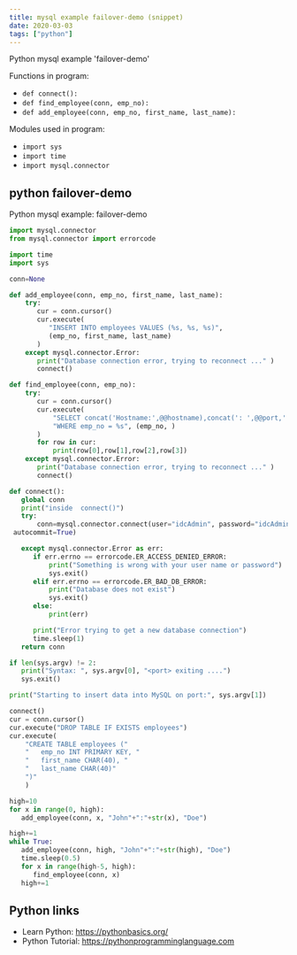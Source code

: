 ```yaml
---
title: mysql example failover-demo (snippet)
date: 2020-03-03
tags: ["python"]
---
```

Python mysql example 'failover-demo'

Functions in program: 
* `def connect():`
* `def find_employee(conn, emp_no):`
* `def add_employee(conn, emp_no, first_name, last_name):`

Modules used in program: 
* `import sys`
* `import time`
* `import mysql.connector`

## python failover-demo

Python mysql example: failover-demo

```python
import mysql.connector
from mysql.connector import errorcode

import time
import sys

conn=None

def add_employee(conn, emp_no, first_name, last_name):
    try:
       cur = conn.cursor()
       cur.execute(
          "INSERT INTO employees VALUES (%s, %s, %s)",
          (emp_no, first_name, last_name)
       )
    except mysql.connector.Error: 
       print("Database connection error, trying to reconnect ..." )
       connect() 

def find_employee(conn, emp_no):
    try:
       cur = conn.cursor()
       cur.execute(
           "SELECT concat('Hostname:',@@hostname),concat(': ',@@port,' ; '), first_name, last_name FROM employees "
           "WHERE emp_no = %s", (emp_no, )
       )
       for row in cur:
           print(row[0],row[1],row[2],row[3])
    except mysql.connector.Error: 
       print("Database connection error, trying to reconnect ..." )
       connect() 

def connect():
   global conn
   print("inside  connect()")
   try:
       conn=mysql.connector.connect(user="idcAdmin", password="idcAdmin", database="test", port=sys.argv[1], host="127.0.0.1",
 autocommit=True)

   except mysql.connector.Error as err: 
      if err.errno == errorcode.ER_ACCESS_DENIED_ERROR:
          print("Something is wrong with your user name or password")
          sys.exit()
      elif err.errno == errorcode.ER_BAD_DB_ERROR:
          print("Database does not exist")
          sys.exit()
      else:
          print(err)

      print("Error trying to get a new database connection")
      time.sleep(1)
   return conn

if len(sys.argv) != 2:
   print("Syntax: ", sys.argv[0], "<port> exiting ....")
   sys.exit()

print("Starting to insert data into MySQL on port:", sys.argv[1])

connect()
cur = conn.cursor()
cur.execute("DROP TABLE IF EXISTS employees")
cur.execute(
    "CREATE TABLE employees ("
    "   emp_no INT PRIMARY KEY, "
    "   first_name CHAR(40), "
    "   last_name CHAR(40)"
    ")"
    )

high=10
for x in range(0, high):
   add_employee(conn, x, "John"+":"+str(x), "Doe")

high+=1
while True:
   add_employee(conn, high, "John"+":"+str(high), "Doe")
   time.sleep(0.5)
   for x in range(high-5, high):
      find_employee(conn, x)
   high+=1


```

## Python links

- Learn Python: https://pythonbasics.org/
- Python Tutorial: https://pythonprogramminglanguage.com

